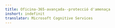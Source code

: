 ```yaml
---
title: Oficina-365-avançada--protecció d'amenaça
inshort: indefinit
translator: Microsoft Cognitive Services
---
```




